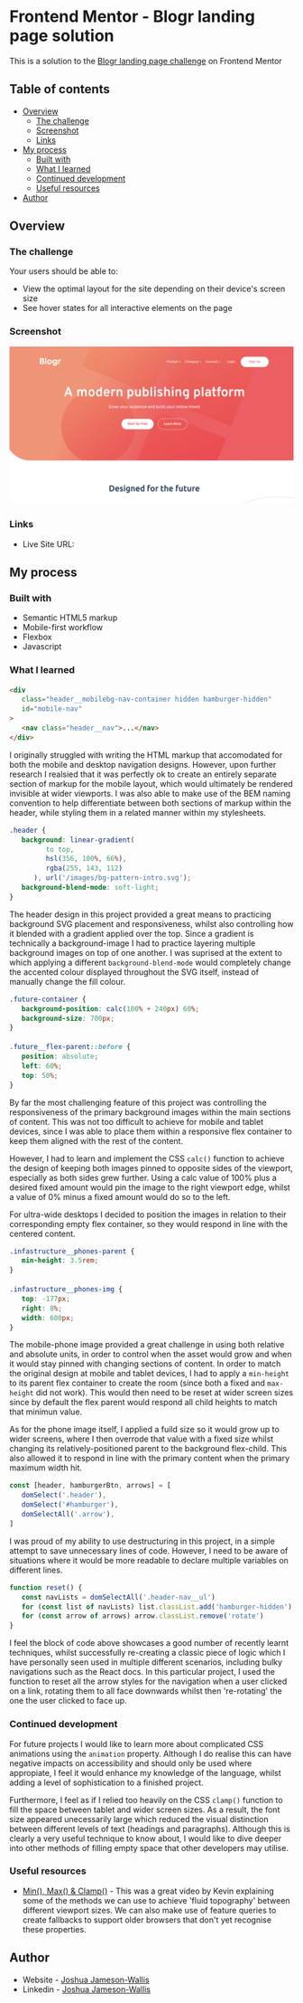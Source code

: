 # Frontend Mentor - Blogr landing page solution

This is a solution to the [Blogr landing page challenge](https://www.frontendmentor.io/challenges/blogr-landing-page-EX2RLAApP) on Frontend Mentor

## Table of contents

-  [Overview](#overview)
   -  [The challenge](#the-challenge)
   -  [Screenshot](#screenshot)
   -  [Links](#links)
-  [My process](#my-process)
   -  [Built with](#built-with)
   -  [What I learned](#what-i-learned)
   -  [Continued development](#continued-development)
   -  [Useful resources](#useful-resources)
-  [Author](#author)

## Overview

### The challenge

Your users should be able to:

-  View the optimal layout for the site depending on their device's screen size
-  See hover states for all interactive elements on the page

### Screenshot

![](./Screenshot.png)

### Links

-  Live Site URL:

## My process

### Built with

-  Semantic HTML5 markup
-  Mobile-first workflow
-  Flexbox
-  Javascript

### What I learned

```html
<div
   class="header__mobilebg-nav-container hidden hamburger-hidden"
   id="mobile-nav"
>
   <nav class="header__nav">...</nav>
</div>
```

I originally struggled with writing the HTML markup that accomodated for both the mobile and desktop navigation designs. However, upon further research I realsied that it was perfectly ok to create an entirely separate section of markup for the mobile layout, which would ultimately be rendered invisible at wider viewports. I was also able to make use of the BEM naming convention to help differentiate between both sections of markup within the header, while styling them in a related manner within my stylesheets.

```css
.header {
   background: linear-gradient(
         to top,
         hsl(356, 100%, 66%),
         rgba(255, 143, 112)
      ), url('/images/bg-pattern-intro.svg');
   background-blend-mode: soft-light;
}
```

The header design in this project provided a great means to practicing background SVG placement and responsiveness, whilst also controlling how it blended with a gradient applied over the top. Since a gradient is technically a background-image I had to practice layering multiple background images on top of one another. I was suprised at the extent to which applying a different `background-blend-mode` would completely change the accented colour displayed throughout the SVG itself, instead of manually change the fill colour.

```css
.future-container {
   background-position: calc(100% + 240px) 60%;
   background-size: 700px;
}

.future__flex-parent::before {
   position: absolute;
   left: 60%;
   top: 50%;
}
```

By far the most challenging feature of this project was controlling the responsiveness of the primary background images within the main sections of content. This was not too difficult to achieve for mobile and tablet devices, since I was able to place them within a responsive flex container to keep them aligned with the rest of the content.

However, I had to learn and implement the CSS `calc()` function to achieve the design of keeping both images pinned to opposite sides of the viewport, especially as both sides grew further. Using a calc value of 100% plus a desired fixed amount would pin the image to the right viewport edge, whilst a value of 0% minus a fixed amount would do so to the left.

For ultra-wide desktops I decided to position the images in relation to their corresponding empty flex container, so they would respond in line with the centered content.

```css
.infastructure__phones-parent {
   min-height: 3.5rem;
}

.infastructure__phones-img {
   top: -177px;
   right: 8%;
   width: 600px;
}
```

The mobile-phone image provided a great challenge in using both relative and absolute units, in order to control when the asset would grow and when it would stay pinned with changing sections of content. In order to match the original design at mobile and tablet devices, I had to apply a `min-height` to its parent flex container to create the room (since both a fixed and `max-height` did not work). This would then need to be reset at wider screen sizes since by default the flex parent would respond all child heights to match that minimun value.

As for the phone image itself, I applied a fuild size so it would grow up to wider screens, where I then overrode that value with a fixed size whilst changing its relatively-positioned parent to the background flex-child. This also allowed it to respond in line with the primary content when the primary maximum width hit.

```js
const [header, hamburgerBtn, arrows] = [
   domSelect('.header'),
   domSelect('#hamburger'),
   domSelectAll('.arrow'),
]
```

I was proud of my ability to use destructuring in this project, in a simple attempt to save unnecessary lines of code. However, I need to be aware of situations where it would be more readable to declare multiple variables on different lines.

```js
function reset() {
   const navLists = domSelectAll('.header-nav__ul')
   for (const list of navLists) list.classList.add('hamburger-hidden')
   for (const arrow of arrows) arrow.classList.remove('rotate')
}
```

I feel the block of code above showcases a good number of recently learnt techniques, whilst successfully re-creating a classic piece of logic which I have personally seen used in multiple different scenarios, including bulky navigations such as the React docs. In this particular project, I used the function to reset all the arrow styles for the navigation when a user clicked on a link, rotating them to all face downwards whilst then 're-rotating' the one the user clicked to face up.

### Continued development

For future projects I would like to learn more about complicated CSS animations using the `animation` property. Although I do realise this can have negative impacts on accessibility and should only be used where appropiate, I feel it would enhance my knowledge of the language, whilst adding a level of sophistication to a finished project.

Furthermore, I feel as if I relied too heavily on the CSS `clamp()` function to fill the space between tablet and wider screen sizes. As a result, the font size appeared unecessarily large which reduced the visual distinction between different levels of text (headings and paragraphs). Although this is clearly a very useful technique to know about, I would like to dive deeper into other methods of filling empty space that other developers may utilise.

### Useful resources

-  [Min(), Max() & Clamp()](https://www.youtube.com/watch?v=U9VF-4euyRo&ab_channel=KevinPowell) - This was a great video by Kevin explaining some of the methods we can use to achieve 'fluid topography' between different viewport sizes. We can also make use of feature queries to create fallbacks to support older browsers that don't yet recognise these properties.

## Author

-  Website - [Joshua Jameson-Wallis](https://joshuajamesonwallis.com)
-  Linkedin - [Joshua Jameson-Wallis](https://www.linkedin.com/in/joshua-jameson-wallis/)

